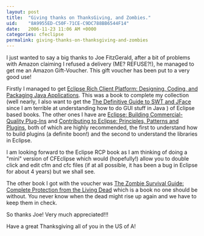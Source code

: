 ```yaml
---
layout: post
title:  "Giving thanks on ThanksGiving, and Zombies."
uid:	"8A9955ED-C50F-71CE-C9DC788BB6544F14"
date:   2006-11-23 11:06 AM +0000
categories: cfeclipse
permalink: giving-thanks-on-thanksgiving-and-zombies
---
```

I just wanted to say a big thanks to Joe FitzGerald, after a bit of problems with Amazon claiming I refused a delivery (ME? REFUSE?!), he managed to get me an Amazon Gift-Voucher. This gift voucher has been put to a very good use!

Firstly I managed to get <a href="http://www.amazon.co.uk/exec/obidos/ASIN/0321334612/202-5218834-0604624">Eclipse Rich Client Platform: Designing, Coding, and Packaging Java Applications</a>. This was a book to complete my collection (well nearly, I also want to get the <a href="http://www.amazon.co.uk/Definitive-Guide-SWT-JFace/dp/1590593251/sr=1-1/qid=1164275403/ref=sr_1_1/202-5218834-0604624?ie=UTF8&amp;s=books">The Definitive Guide to SWT and JFace</a> since I am terrible at understanding how to do GUI stuff in Java ) of Eclipse based books. The other ones I have are <a href="http://www.amazon.co.uk/Eclipse-Building-Commercial-Quality-Eric-Clayberg/dp/032142672X/sr=1-6/qid=1164275493/ref=sr_1_6/202-5218834-0604624?ie=UTF8&amp;s=books">Eclipse: Building Commercial-Quality Plug-Ins</a> and <a href="http://www.amazon.co.uk/Contributing-Eclipse-Principles-Patterns-Plugins/dp/0321205758/sr=11-1/qid=1164275539/ref=sr_11_1/202-5218834-0604624">Contributing to Eclipse: Principles, Patterns and Plugins</a>, both of which are highly recommended, the first to understand how to build plugins (a definite boon!) and the second to understand the libraries in Eclipse.

I am looking forward to the Eclipse RCP book as I am thinking of doing a "mini" version of CFEclipse which would (hopefully!) allow you to double click and edit cfm and cfc files (if at all possible, it has been a bug in Eclipse for about 4 years) but we shall see.

The other book I got with the voucher was <a href="http://www.amazon.co.uk/exec/obidos/ASIN/071563318X/202-5218834-0604624">The Zombie Survival Guide: Complete Protection from the Living Dead</a> which is a book no one should be without. You never know when the dead might rise up again and we have to keep them in check. 

So thanks Joe! Very much appreciated!!!

Have a great Thanksgiving all of you in the US of A!